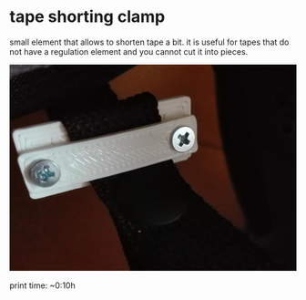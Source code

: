 tape shorting clamp
===

small element that allows to shorten tape a bit.
it is useful for tapes that do not have a regulation element and you cannot cut it into pieces.

![short path on a tape](.pic/short_path.jpg)

print time: ~0:10h
